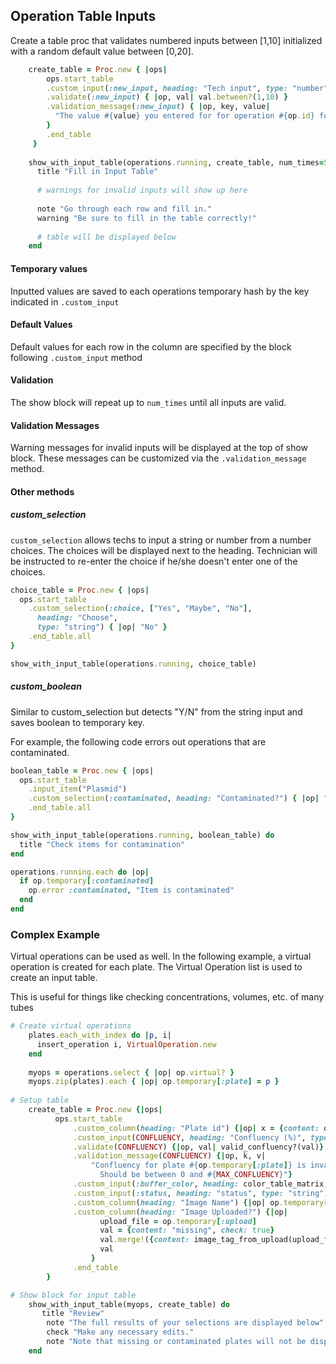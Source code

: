 Operation Table Inputs
---

Create a table proc that validates numbered inputs between [1,10] initialized with a random default value between [0,20].

```ruby
    create_table = Proc.new { |ops|
        ops.start_table
        .custom_input(:new_input, heading: "Tech input", type: "number") { |op| op.temporary[:new_input] || rand(20) }
        .validate(:new_input) { |op, val| val.between?(1,10) }
        .validation_message(:new_input) { |op, key, value|
          "The value #{value} you entered for for operation #{op.id} for key #{key} is incorrect. It must be between [1,10]!"
        }
        .end_table
     }
            
    show_with_input_table(operations.running, create_table, num_times=5) do
      title "Fill in Input Table"
      
      # warnings for invalid inputs will show up here
      
      note "Go through each row and fill in."
      warning "Be sure to fill in the table correctly!"
      
      # table will be displayed below
    end
```

#### Temporary values

Inputted values are saved to each operations temporary hash by the key indicated in `.custom_input`

#### Default Values

Default values for each row in the column are specified by the block following `.custom_input` method

#### Validation
The show block will repeat up to `num_times` until all inputs are valid. 

#### Validation Messages
Warning messages for invalid inputs will be displayed at the top of show block. 
These messages can be customized via the `.validation_message` method.

#### Other methods

##### custom_selection
`custom_selection` allows techs to input a string or number from a number choices. 
The choices will be displayed next to the heading. Technician will be instructed to 
re-enter the choice if he/she doesn't enter one of the choices.

```ruby
choice_table = Proc.new { |ops|
  ops.start_table
    .custom_selection(:choice, ["Yes", "Maybe", "No"], 
      heading: "Choose",  
      type: "string") { |op| "No" }
    .end_table.all
}

show_with_input_table(operations.running, choice_table)
```

##### custom_boolean
Similar to custom_selection but detects "Y/N" from the string input and saves
boolean to temporary key.

For example, the following code errors out operations that are contaminated.
```ruby
boolean_table = Proc.new { |ops|
  ops.start_table
    .input_item("Plasmid")
    .custom_selection(:contaminated, heading: "Contaminated?") { |op| "y" }
    .end_table.all
}

show_with_input_table(operations.running, boolean_table) do
  title "Check items for contamination"
end

operations.running.each do |op|
  if op.temporary[:contaminated]
    op.error :contaminated, "Item is contaminated"
  end
end
```

### Complex Example

Virtual operations can be used as well. 
In the following example, a virtual operation is created for each plate. 
The Virtual Operation list is used to create an input table. 

This is useful for things like checking concentrations, volumes, etc. of many tubes

```ruby
# Create virtual operations
    plates.each_with_index do |p, i|
      insert_operation i, VirtualOperation.new
    end
    
    myops = operations.select { |op| op.virtual? }
    myops.zip(plates).each { |op| op.temporary[:plate] = p }
   
# Setup table
    create_table = Proc.new {|ops|
          ops.start_table
              .custom_column(heading: "Plate id") {|op| x = {content: op.temporary[:plate].id, check: true} }
              .custom_input(CONFLUENCY, heading: "Confluency (%)", type: "number") {|op| op.temporary[CONFLUENCY] || op.temporary[:plate].confluency }
              .validate(CONFLUENCY) {|op, val| valid_confluency?(val)}
              .validation_message(CONFLUENCY) {|op, k, v|
                  "Confluency for plate #{op.temporary[:plate]} is invalid. \
                    Should be between 0 and #{MAX_CONFLUENCY}"}
              .custom_input(:buffer_color, heading: color_table_matrix, type: "string") {|op| op.temporary[:buffer_color] || 'red'}
              .custom_input(:status, heading: "status", type: "string") { |op| op.temporary[:status] || 'OK' }
              .custom_column(heading: "Image Name") {|op| op.temporary[:image_name]}
              .custom_column(heading: "Image Uploaded?") {|op|
                    upload_file = op.temporary[:upload]
                    val = {content: "missing", check: true}
                    val.merge!({content: image_tag_from_upload(upload_file)}) if upload_file
                    val
                  }
              .end_table
        }

# Show block for input table
    show_with_input_table(myops, create_table) do
       title "Review"
        note "The full results of your selections are displayed below"
        check "Make any necessary edits."
        note "Note that missing or contaminated plates will not be displayed correctly."
    end
```